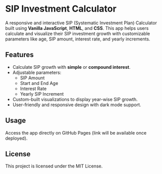 # SIP Investment Calculator

A responsive and interactive SIP (Systematic Investment Plan) Calculator built using **Vanilla JavaScript**, **HTML**, and **CSS**. This app helps users calculate and visualize their SIP investment growth with customizable parameters like age, SIP amount, interest rate, and yearly increments.

## Features

- Calculate SIP growth with **simple** or **compound interest**.
- Adjustable parameters:
  - SIP Amount
  - Start and End Age
  - Interest Rate
  - Yearly SIP Increment
- Custom-built visualizations to display year-wise SIP growth.
- User-friendly and responsive design with dark mode support.

## Usage

Access the app directly on GitHub Pages (link will be available once deployed).

## License

This project is licensed under the MIT License.
